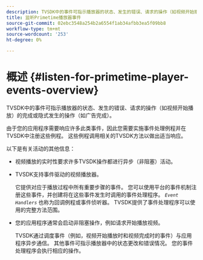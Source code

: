 ```yaml
---
description: TVSDK中的事件可指示播放器的状态、发生的错误、请求的操作（如视频开始播放）的完成或隐式发生的操作（如广告完成）。
title: 监听Primetime播放器事件
source-git-commit: 02ebc3548a254b2a6554f1ab34afbb3ea5f09bb8
workflow-type: tm+mt
source-wordcount: '253'
ht-degree: 0%

---
```


# 概述 {#listen-for-primetime-player-events-overview}

TVSDK中的事件可指示播放器的状态、发生的错误、请求的操作（如视频开始播放）的完成或隐式发生的操作（如广告完成）。

由于您的应用程序需要响应许多此类事件，因此您需要实施事件处理例程并在TVSDK中注册这些例程。 这些例程调用相关的TVSDK方法以做出适当响应。

以下是有关活动的其他信息：

* 视频播放的实时性要求许多TVSDK操作都进行异步（非阻塞）活动。
* TVSDK支持事件驱动的视频播放器。

  它提供对应于播放过程中所有重要步骤的事件。 您可以使用平台的事件机制注册这些事件，并创建将在这些事件发生时调用的事件处理程序。 *`Event Handlers`* 也称为回调例程或事件侦听器。 TVSDK提供了事件处理程序可以使用的完整方法范围。
* 您的应用程序通常会启动非阻塞操作，例如请求开始播放视频。

  TVSDK通过调度事件（例如，视频开始播放时和视频完成时的事件）与应用程序异步通信。 其他事件可指示播放器中的状态更改和错误情况。 您的事件处理程序会执行相应的操作。
